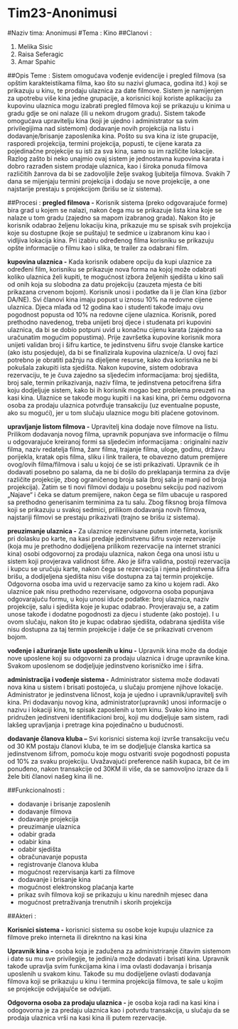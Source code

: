 # Tim23-Anonimusi
#Naziv tima: Anonimusi
#Tema : Kino
##Clanovi :
1. Melika Sisic
2. Raisa Seferagic
3. Amar Spahic

##Opis Teme :
Sistem omogućava vođenje evidencije i pregled filmova (sa opštim karakteistikama filma, kao što su
 nazivi glumaca, godina itd.) koji se prikazuju u kinu, te prodaju ulaznica za date filmove. Sistem je 
 namijenjen za upotrebu više kina jedne grupacije, a korisnici koji koriste aplikaciju za kupovinu ulaznica 
 mogu izabrati pregled filmova koji se prikazuju u kinima u gradu gdje se oni nalaze (ili u nekom drugom gradu). 
 Sistem takođe omogućava upravitelju kina (koji je ujedno i administrator sa svim privilegijima nad sistemom) 
 dodavanje novih projekcija na listu i dodavanje/brisanje zaposlenika kina. Pošto su sva kina iz iste grupacije, 
 rasporedi projekcija, termini projekcija, popusti, te cijene karata za pojedinačne projekcije su isti za sva kina, 
 samo su im različite lokacije. Razlog zašto bi neko unajmio ovaj sistem je jednostavna kupovina karata i dobro 
 razrađen sistem prodaje ulaznica, kao i široka ponuda filmova različitih žanrova da bi se zadovoljile želje 
 svakog ljubitelja filmova. Svakih 7 dana se mijenjaju termini projekcija i dodaju se nove projekcije, 
 a one najstarije prestaju s projekcijom (brišu se iz sistema).
 
 ##Procesi :
 **pregled filmova -** Korisnik sistema (preko odgovarajuće forme) bira grad u kojem se nalazi, 
 nakon čega mu se prikazuje lista kina koje se nalaze u tom gradu (zajedno sa mapom izabranog grada). 
 Nakon što je korisnik odabrao željenu lokaciju kina, prikazuje mu se spisak svih projekcija koje 
 su dostupne (koje se puštaju) te sedmice u izabranom kinu kao i vidljiva lokacija kina. 
 Pri izabiru određenog filma korisniku se prikazuju opšte informacije o filmu kao i slika, te trailer za odabrani film.
 
**kupovina ulaznica -** Kada korisnik odabere opciju da kupi ulaznice za određeni film, korisniku se prikazuje nova forma 
na kojoj može odabrati koliko ulaznica želi kupiti, te mogućnost izbora željenih sjedišta u kino sali od onih koja su 
slobodna za datu projekciju (zauzeta mjesta će biti prikazana crvenom bojom). Korisnik unosi i podatke da li je član 
kina (izbor DA/NE). Svi članovi kina imaju popust u iznosu 10% na redovne cijene ulaznica. Djeca mlađa od 12 godina 
kao i studenti takođe imaju ovu pogodnost popusta od 10% na redovne cijene ulaznica. Korisnik, pored prethodno 
navedenog, treba unijeti broj djece i studenata pri kupovini ulaznica, da bi se dobio potpuni uvid u konačnu cijenu 
karata (zajedno sa uračunatim mogućim popustima). Prije završetka kupovine korisnik mora unijeti validan 
broj i šifru kartice, te jedinstvenu šifru svoje članske kartice (ako istu posjeduje), da bi se finalizirala 
kupovina ulaznice/a. U ovoj fazi potrebno je obratiti pažnju na dijeljene resurse, kako dva korisnika ne bi pokušala 
zakupiti ista sjedišta. Nakon kupovine, sistem odobrava rezervaciju, te je čuva zajedno sa sljedećim informacijama: 
 broj sjedišta, broj sale, termin prikazivanja, naziv filma, te jedinstvena petocifrena šifra koju dodjeljuje sistem, 
 kako bi ih korisnik mogao bez problema preuzeti na kasi kina. Ulaznice se takođe mogu kupiti i na kasi kina, 
 pri čemu odgovorna osoba za prodaju ulaznica potvrđuje transakciju (uz eventualne popuste, ako su mogući),
 jer u tom slučaju ulaznice mogu biti plaćene gotovinom.
 
**upravljanje listom filmova -** Upravitelj kina dodaje nove filmove na listu. Prilikom dodavanja novog filma, 
upravnik popunjava sve informacije o filmu u odgovarajuće kreiranoj formi sa sljedećim informacijama : 
originalni naziv filma, naziv redatelja filma, žanr filma, trajanje filma, uloge, godinu, državu porijekla, kratak opis filma, 
sliku i link trailera, te obavezno datum premijere ovog/ovih filma/filmova i salu u kojoj će se isti prikazivati. 
Upravnik će ih dodavati posebno po salama, da ne bi došlo do preklapanja termina za dvije različite projekcije, 
zbog ograničenog broja sala (broj sala je manji od broja projekcija). Zatim se ti novi filmovi dodaju u posebnu sekciju 
pod nazivom „Najave“ i čeka se datum premijere, nakon čega se film ubacuje u raspored sa prethodno generisanim 
terminima za tu salu. Zbog fiksnog broja filmova koji se prikazuju u svakoj sedmici, prilikom dodavanja novih filmova, 
najstariji filmovi se prestaju prikazivati (trajno se brišu iz sistema).

**preuzimanje ulaznica -**  Za ulaznice rezervisane putem interneta, korisnik pri dolasku po karte, 
na kasi predaje jedinstvenu šifru svoje rezervacije (koja mu je prethodno dodijeljena prilikom rezervacije 
na internet stranici kina) osobi odgovornoj za prodaju ulaznica, nakon čega ona unosi istu u sistem koji provjerava 
validnost šifre. Ako je šifra validna, postoji rezervacija i kupcu se uručuju karte, nakon čega se rezervacija i njena 
jedinstvena šifra brišu, a dodijeljena sjedišta nisu više dostupna za taj termin projekcije.  Odgovorna osoba ima 
uvid u rezervacije samo za kino u kojem radi. Ako ulaznice pak nisu prethodno rezervisane, odgovorna osoba 
popunjava odgovarajuću formu, u koju unosi iduće podatke: broj ulaznica, naziv projekcije, salu i sjedišta koje je 
kupac odabrao. Provjeravaju se, a zatim unose takođe i dodatne pogodnosti za djecu i studente (ako postoje). 
I u ovom slučaju, nakon što je kupac odabrao sjedišta, odabrana sjedišta više nisu dostupna za taj termin 
projekcije i dalje će se prikazivati crvenom bojom.

**vođenje i ažuriranje liste uposlenih u kinu -**  Upravnik kina može da dodaje nove uposlene koji su odgovorni za 
prodaju ulaznica i druge upravnike kina. Svakom uposlenom se dodjeljuje jedinstveno korisničko ime i šifra.

**administracija i vođenje sistema -** Administrator sistema može dodavati nova kina u sistem i brisati postojeća, 
u slučaju promjene njihove lokacije. Administrator je jedinstvena ličnost, koja je ujedno i upravnik/upravitelj svih kina. 
Pri dodavanju novog kina, administrator(upravnik) unosi informacije o nazivu i lokaciji kina, 
te spisak zaposlenih u tom kinu. Svako kino ima pridružen jedinstveni identifikacioni broj, koji mu dodjeljuje sam sistem,
 radi lakšeg upravljanja i pretrage kina pojedinačno u budućnosti. 
 
**dodavanje članova kluba –** Svi korisnici sistema koji izvrše transakciju veću od 30 KM postaju članovi kluba, 
te im se dodjeljuje članska kartica sa jedinstvenom šifrom, pomoću koje mogu ostvariti svoje pogodnosti 
popusta od 10% za svaku projekciju. Uvažavajući preference naših kupaca, bit će im ponuđeno, 
nakon transakcije od 30KM ili više, da se samovoljno izraze da li žele biti članovi našeg kina ili ne.

##Funkcionalnosti :
*	dodavanje i brisanje zaposlenih
*	dodavanje filmova
*	dodavanje projekcija
*	preuzimanje ulaznica
*	odabir grada
*	odabir kina
*	odabir sjedišta
*	obračunavanje popusta
*	registrovanje članova kluba
*	mogućnost rezervisanja karti za filmove
*	dodavanje i brisanje kina
*	mogućnost elektronskog plaćanja karte
*	prikaz svih filmova koji se prikazuju u kinu narednih mjesec dana
*	mogućnost pretraživanja trenutnih i skorih projekcija

##Akteri :

**Korisnici sistema -** korisnici sistema su osobe koje kupuju ulaznice za filmove preko interneta ili direkntno na kasi kina

**Upravnik kina -** osoba koja je zadužena za administriranje čitavim sistemom i date su mu sve privilegije, 
te jedini/a može dodavati i brisati kina. Upravnik takođe upravlja svim funkcijama kina i ima ovlasti 
dodavanja i brisanja uposlenih u svakom kinu. Takođe su mu dodijeljene ovlasti dodavanja filmova 
koji se prikazuju u kinu i termina projekcija filmova, te sale u kojim se projekcije odvijaju/će se odvijati. 

**Odgovorna osoba za prodaju ulaznica -** je osoba koja radi na kasi kina i odogovorna je za 
predaju ulaznica kao i potvrdu transakcija, u slučaju da se prodaja ulaznica vrši na kasi kina ili putem rezervacije. 


